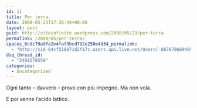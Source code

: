 ```yaml
---
id: 11
title: Per terra.
date: 2008-05-23T17:36:44+00:00
layout: post
guid: http://viteinfinite.wordpress.com/2008/05/23/per-terra
permalink: /2008/05/per-terra/
spaces_6cdc79a9fa2e4faf3bcd792e250e4d34_permalink:
  - "http://cid-84cf518871d2f17c.users.api.live.net/Users(-8876786694056906372)/Blogs('84CF518871D2F17C!102')/Entries('84CF518871D2F17C!264')?authkey=fENm43hoal0%24"
dsq_thread_id:
  - "2491578559"
categories:
  - Uncategorized
---
```

Ogni tanto – davvero – provo con più impegno. Ma non vola.
  
E poi venne l’acido lattico.
